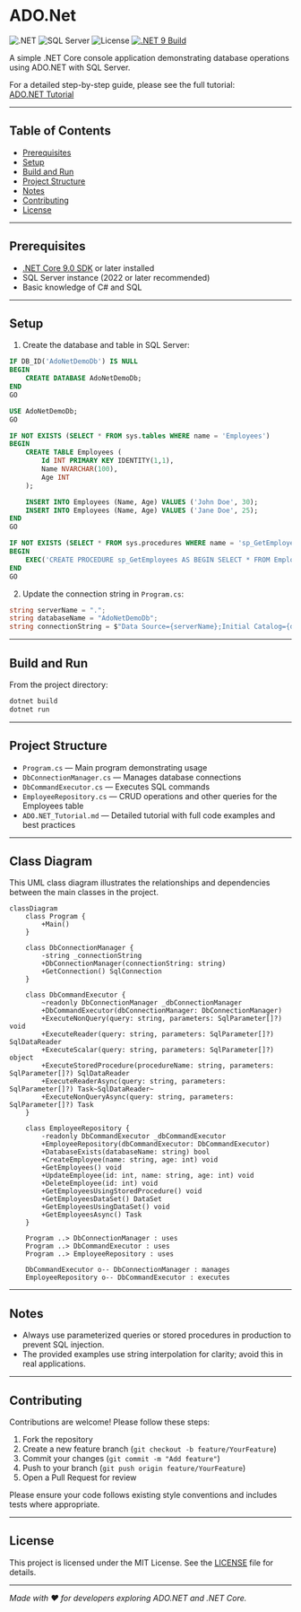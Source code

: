 # ADO.Net

![.NET](https://img.shields.io/badge/.NET-9.0-blue)
![SQL Server](https://img.shields.io/badge/SQL_Server-2022-green)
![License](https://img.shields.io/badge/license-MIT-green)
[![.NET 9 Build](https://github.com/andikatjacobdennis/AdoNetDemo/actions/workflows/dotnet-desktop.yml/badge.svg)](https://github.com/andikatjacobdennis/AdoNetDemo/actions/workflows/dotnet-desktop.yml)

A simple .NET Core console application demonstrating database operations using ADO.NET with SQL Server.

For a detailed step-by-step guide, please see the full tutorial:  
[ADO.NET Tutorial](ADO.NET_Tutorial.md)

---

## Table of Contents

- [Prerequisites](#prerequisites)  
- [Setup](#setup)  
- [Build and Run](#build-and-run)  
- [Project Structure](#project-structure)  
- [Notes](#notes)  
- [Contributing](#contributing)  
- [License](#license)  

---

## Prerequisites

- [.NET Core 9.0 SDK](https://dotnet.microsoft.com/en-us/download) or later installed  
- SQL Server instance (2022 or later recommended)  
- Basic knowledge of C# and SQL  

---

## Setup

1. Create the database and table in SQL Server:

```sql
IF DB_ID('AdoNetDemoDb') IS NULL
BEGIN
    CREATE DATABASE AdoNetDemoDb;
END
GO

USE AdoNetDemoDb;
GO

IF NOT EXISTS (SELECT * FROM sys.tables WHERE name = 'Employees')
BEGIN
    CREATE TABLE Employees (
        Id INT PRIMARY KEY IDENTITY(1,1),
        Name NVARCHAR(100),
        Age INT
    );

    INSERT INTO Employees (Name, Age) VALUES ('John Doe', 30);
    INSERT INTO Employees (Name, Age) VALUES ('Jane Doe', 25);
END
GO

IF NOT EXISTS (SELECT * FROM sys.procedures WHERE name = 'sp_GetEmployees')
BEGIN
    EXEC('CREATE PROCEDURE sp_GetEmployees AS BEGIN SELECT * FROM Employees; END');
END
GO
```

2. Update the connection string in `Program.cs`:

```csharp
string serverName = ".";
string databaseName = "AdoNetDemoDb";
string connectionString = $"Data Source={serverName};Initial Catalog={databaseName};Integrated Security=True;Encrypt=True;TrustServerCertificate=True;";
```

---

## Build and Run

From the project directory:

```bash
dotnet build
dotnet run
```

---

## Project Structure

* `Program.cs` — Main program demonstrating usage
* `DbConnectionManager.cs` — Manages database connections
* `DbCommandExecutor.cs` — Executes SQL commands
* `EmployeeRepository.cs` — CRUD operations and other queries for the Employees table
* `ADO.NET_Tutorial.md` — Detailed tutorial with full code examples and best practices

---

## Class Diagram

This UML class diagram illustrates the relationships and dependencies between the main classes in the project.

```mermaid
classDiagram
    class Program {
        +Main()
    }

    class DbConnectionManager {
        -string _connectionString
        +DbConnectionManager(connectionString: string)
        +GetConnection() SqlConnection
    }

    class DbCommandExecutor {
        ~readonly DbConnectionManager _dbConnectionManager
        +DbCommandExecutor(dbConnectionManager: DbConnectionManager)
        +ExecuteNonQuery(query: string, parameters: SqlParameter[]?) void
        +ExecuteReader(query: string, parameters: SqlParameter[]?) SqlDataReader
        +ExecuteScalar(query: string, parameters: SqlParameter[]?) object
        +ExecuteStoredProcedure(procedureName: string, parameters: SqlParameter[]?) SqlDataReader
        +ExecuteReaderAsync(query: string, parameters: SqlParameter[]?) Task~SqlDataReader~
        +ExecuteNonQueryAsync(query: string, parameters: SqlParameter[]?) Task
    }

    class EmployeeRepository {
        -readonly DbCommandExecutor _dbCommandExecutor
        +EmployeeRepository(dbCommandExecutor: DbCommandExecutor)
        +DatabaseExists(databaseName: string) bool
        +CreateEmployee(name: string, age: int) void
        +GetEmployees() void
        +UpdateEmployee(id: int, name: string, age: int) void
        +DeleteEmployee(id: int) void
        +GetEmployeesUsingStoredProcedure() void
        +GetEmployeesDataSet() DataSet
        +GetEmployeesUsingDataSet() void
        +GetEmployeesAsync() Task
    }

    Program ..> DbConnectionManager : uses
    Program ..> DbCommandExecutor : uses
    Program ..> EmployeeRepository : uses

    DbCommandExecutor o-- DbConnectionManager : manages
    EmployeeRepository o-- DbCommandExecutor : executes
```

---

## Notes

* Always use parameterized queries or stored procedures in production to prevent SQL injection.
* The provided examples use string interpolation for clarity; avoid this in real applications.

---

## Contributing

Contributions are welcome! Please follow these steps:

1. Fork the repository
2. Create a new feature branch (`git checkout -b feature/YourFeature`)
3. Commit your changes (`git commit -m "Add feature"`)
4. Push to your branch (`git push origin feature/YourFeature`)
5. Open a Pull Request for review

Please ensure your code follows existing style conventions and includes tests where appropriate.

---

## License

This project is licensed under the MIT License. See the [LICENSE](LICENSE) file for details.

---

*Made with ❤️ for developers exploring ADO.NET and .NET Core.*

